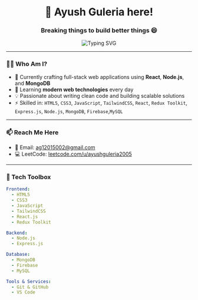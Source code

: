 <h1 align="center">🚀 Ayush Guleria here!</h1>
<h3 align="center">Breaking things to build better things 😄</h3>

<p align="center">
  <img src="https://readme-typing-svg.demolab.com?font=Fira+Code&duration=3000&pause=1000&center=true&vCenter=true&width=460&lines=Full+Stack+Web+Developer;React+%2B+Node.js+Specialist;Code.+Debug.+Repeat.;Let's+build+impactful+web+apps" alt="Typing SVG" />
</p>

---

### 👨‍💻 Who Am I?

- 🚧 Currently crafting full-stack web applications using **React**, **Node.js**, and **MongoDB**
- 🧠 Learning **modern web technologies** every day
- 💡 Passionate about writing clean code and building scalable solutions
- ⚡ Skilled in: `HTML5`, `CSS3`, `JavaScript`, `TailwindCSS`, `React`, `Redux Toolkit`, `Express.js`, `Node.js`, `MongoDB`, `Firebase`,`MySQL`

---

### 📫 Reach Me Here

- 📧 Email: [ag12015002@gmail.com](mailto:ag12015002@gmail.com)
- 💻 LeetCode: [leetcode.com/u/ayushguleria2005](https://leetcode.com/u/ayushguleria2005)

---

### 🧩 Tech Toolbox

```yaml
Frontend:
  - HTML5
  - CSS3
  - JavaScript
  - TailwindCSS
  - React.js
  - Redux Toolkit

Backend:
  - Node.js
  - Express.js

Database:
  - MongoDB
  - Firebase
  - MySQL

Tools & Services:
  - Git & GitHub
  - VS Code

